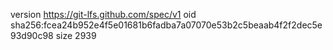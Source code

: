 version https://git-lfs.github.com/spec/v1
oid sha256:fcea24b952e4f5e01681b6fadba7a07070e53b2c5beaab4f2f2dec5e93d90c98
size 2939

